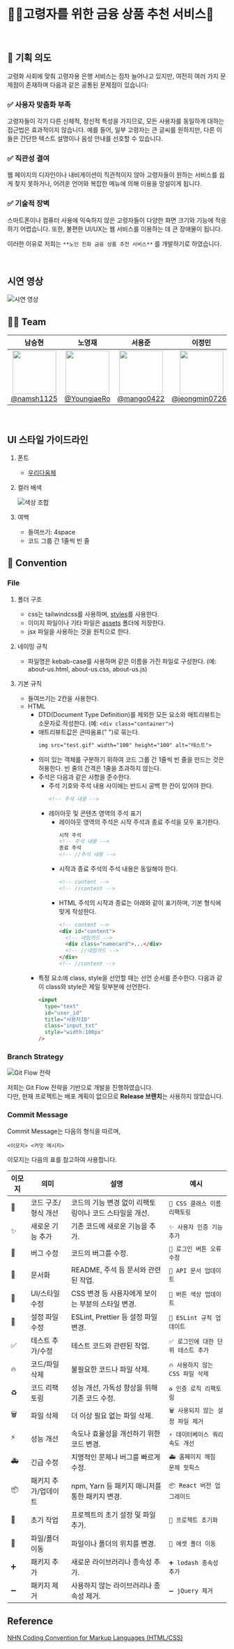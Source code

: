 # 👴👵고령자를 위한 금융 상품 추천 서비스💸

<br>

## 🧐 기획 의도

고령화 사회에 맞춰 고령자용 은행 서비스는 점차 늘어나고 있지만, 여전히 여러 가지 문제점이 존재하며 다음과 같은 공통된 문제점이 있습니다:

### ✅ 사용자 맞춤화 부족

고령자들이 각기 다른 신체적, 정신적 특성을 가지므로, 모든 사용자를 동일하게 대하는 접근법은 효과적이지 않습니다. 예를 들어, 일부 고령자는 큰 글씨를 원하지만, 다른 이들은 간단한 텍스트 설명이나 음성 안내를 선호할 수 있습니다.

### ✅ 직관성 결여

웹 페이지의 디자인이나 내비게이션이 직관적이지 않아 고령자들이 원하는 서비스를 쉽게 찾지 못하거나, 어려운 언어와 복잡한 메뉴에 의해 이용을 망설이게 됩니다.

### ✅ 기술적 장벽

스마트폰이나 컴퓨터 사용에 익숙하지 않은 고령자들이 다양한 화면 크기와 기능에 적응하기 어렵습니다. 또한, 불편한 UI/UX는 웹 서비스를 이용하는 데 큰 장애물이 됩니다.

이러한 이유로 저희는 `**노인 친화 금융 상품 추천 서비스**` 를 개발하기로 하였습니다.

<br>

## 시연 영상

![시연 영상](./docs/Preview.gif)

## :technologist: Team

|                                                               **남승현**                                                               |                                                                **노영재**                                                                 |                                                               **서용준**                                                               |                                                                   **이정민**                                                                    |
| :------------------------------------------------------------------------------------------------------------------------------------: | :---------------------------------------------------------------------------------------------------------------------------------------: | :------------------------------------------------------------------------------------------------------------------------------------: | :---------------------------------------------------------------------------------------------------------------------------------------------: |
| [<img src="https://avatars.githubusercontent.com/u/45845547?v=4" height=100 width=100> <br/> @namsh1125](https://github.com/namsh1125) | [<img src="https://avatars.githubusercontent.com/u/146312456?v=4" height=100 width=100> <br/> @YoungjaeRo](https://github.com/YoungjaeRo) | [<img src="https://avatars.githubusercontent.com/u/83891638?v=4" height=100 width=100> <br/> @mango0422](https://github.com/mango0422) | [<img src="https://avatars.githubusercontent.com/u/152269806?v=4" height=100 width=100> <br/> @jeongmin07262](https://github.com/jeongmin07262) |

<br>

## UI 스타일 가이드라인

1. 폰트

   - [우리다움체](https://www.woorifg.com/kor/company/ci/font/contentsid/581/index.do)

2. 컬러 배색

   ![색상 조합](./docs/ColorCombination.png)

3. 여백
   - 들여쓰기: 4space
   - 코드 그룹 간 1줄씩 빈 줄

## :triangular_flag_on_post: Convention

### File

1. 폴더 구조

   - css는 tailwindcss를 사용하며, [styles](./src/styles)를 사용한다.
   - 이미지 파일이나 기타 파일은 [assets](./src/assets) 폴더에 저장한다.
   - jsx 파일을 사용하는 것을 원칙으로 한다.

2. 네이밍 규칙

   - 파일명은 kebab-case를 사용하며 같은 이름을 가진 파일로 구성한다. (예: about-us.html, about-us.css, about-us.js)

3. 기본 규칙

   - 들여쓰기는 2칸을 사용한다.
   - HTML
     - DTD(Document Type Definition)를 제외한 모든 요소와 애트리뷰트는 소문자로 작성한다. (예: `<div class="container">`)
     - 애트리뷰트값은 큰따옴표(" ")로 묶는다.
       ```html
       img src="test.gif" width="100" height="100" alt="테스트">
       ```
     - 의미 있는 객체를 구분하기 위하여 코드 그룹 간 1줄씩 빈 줄을 만드는 것은 허용한다. 빈 줄의 간격은 1줄을 초과하지 않는다.
     - 주석은 다음과 같은 사항을 준수한다.
       - 주석 기호와 주석 내용 사이에는 반드시 공백 한 칸이 있어야 한다.
         ```html
         <!-- 주석 내용 -->
         ```
       - 레이아웃 및 콘텐츠 영역의 주석 표기
         - 레이아웃 영역의 주석은 시작 주석과 종료 주석을 모두 표기한다.
           ```html
           시작 주석
           <!-- 주석 내용 -->
           종료 주석
           <!-- //주석 내용 -->
           ```
         - 시작과 종료 주석의 주석 내용은 동일해야 한다.
           ```html
           <!-- content -->
           <!-- //content -->
           ```
         - HTML 주석의 시작과 종료는 아래와 같이 표기하며, 기본 형식에 맞게 작성한다.
           ```html
           <!-- content -->
           <div id="content">
             <!-- 네임카드 -->
             <div class="namecard">...</div>
             <!-- //네임카드 -->
           </div>
           <!-- //content -->
           ```
     - 특정 요소에 class, style을 선언할 때는 선언 순서를 준수한다. 다음과 같이 class와 style은 제일 뒷부분에 선언한다.
       ```html
       <input
         type="text"
         id="user_id"
         title="사용자ID"
         class="input_txt"
         style="width:100px"
       />
       ```

### Branch Strategy

![Git Flow 전략](./docs/GitFlow.png)

저희는 Git Flow 전략을 기반으로 개발을 진행하였습니다.  
다만, 현재 프로젝트는 배포 계획이 없으므로 **Release 브랜치**는 사용하지 않았습니다.

### Commit Message

Commit Message는 다음의 형식을 따르며,

```
<이모지> <커밋 메시지>
```

이모지는 다음의 표를 참고하여 사용합니다.

| **이모지** | **의미**             | **설명**                                               | **예시**                            |
| ---------- | -------------------- | ------------------------------------------------------ | ----------------------------------- |
| 🎨         | 코드 구조/형식 개선  | 코드의 기능 변경 없이 리팩토링이나 코드 스타일을 개선. | `🎨 CSS 클래스 이름 리팩토링`       |
| ✨         | 새로운 기능 추가     | 기존 코드에 새로운 기능을 추가.                        | `✨ 사용자 인증 기능 추가`          |
| 🐛         | 버그 수정            | 코드의 버그를 수정.                                    | `🐛 로그인 버튼 오류 수정`          |
| 📝         | 문서화               | README, 주석 등 문서와 관련된 작업.                    | `📝 API 문서 업데이트`              |
| 💄         | UI/스타일 수정       | CSS 변경 등 사용자에게 보이는 부분의 스타일 변경.      | `💄 버튼 색상 업데이트`             |
| 🔧         | 설정 파일 수정       | ESLint, Prettier 등 설정 파일 변경.                    | `🔧 ESLint 규칙 업데이트`           |
| ✅         | 테스트 추가/수정     | 테스트 코드와 관련된 작업.                             | `✅ 로그인에 대한 단위 테스트 추가` |
| 🔥         | 코드/파일 삭제       | 불필요한 코드나 파일 삭제.                             | `🔥 사용하지 않는 CSS 파일 삭제`    |
| ♻️         | 코드 리팩토링        | 성능 개선, 가독성 향상을 위해 기존 코드 수정.          | `♻️ 인증 로직 리팩토링`             |
| 🗑️         | 파일 삭제            | 더 이상 필요 없는 파일 삭제.                           | `🗑️ 사용되지 않는 설정 파일 제거`   |
| ⚡         | 성능 개선            | 속도나 효율성을 개선하기 위한 코드 변경.               | `⚡ 데이터베이스 쿼리 속도 개선`    |
| 🚑         | 긴급 수정            | 치명적인 문제나 버그를 빠르게 수정.                    | `🚑 홈페이지 깨짐 문제 핫픽스`      |
| 📦         | 패키지 추가/업데이트 | npm, Yarn 등 패키지 매니저를 통한 패키지 변경.         | `📦 React 버전 업그레이드`          |
| 🎉         | 초기 작업            | 프로젝트의 초기 설정 및 파일 추가.                     | `🎉 프로젝트 초기화`                |
| 🚚         | 파일/폴더 이동       | 파일이나 폴더의 위치를 변경.                           | `🚚 에셋 폴더 이동`                 |
| ➕         | 패키지 추가          | 새로운 라이브러리나 종속성 추가.                       | `➕ lodash 종속성 추가`             |
| ➖         | 패키지 제거          | 사용하지 않는 라이브러리나 종속성 제거.                | `➖ jQuery 제거`                    |

## Reference

[NHN Coding Convention for Markup Languages (HTML/CSS)](https://nuli.navercorp.com/data/convention/NHN_Coding_Conventions_for_Markup_Languages.pdf)

